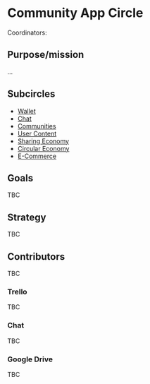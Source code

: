 # Community App Circle

Coordinators:

## Purpose/mission

...

## Subcircles

- [Wallet](/circles/community_app/wallet/wallet.md)
- [Chat](/circles/community_app/chat/chat.md)
- [Communities](/circles/community_app/communities/communities.md)
- [User Content](/circles/community_app/user_content/user_content.md)
- [Sharing Economy](/circles/community_app/sharing_economy/sharing_economy.md)
- [Circular Economy](/circles/community_app/circular_economy/circular_economy.md)
- [E-Commerce](/circles/community_app/e_commerce/e_commerce.md)

## Goals

TBC

## Strategy

TBC

## Contributors

TBC

### Trello

TBC

### Chat

TBC
   
### Google Drive

TBC
